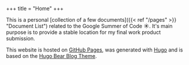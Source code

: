 +++
title = "Home"
+++

This is a personal [collection of a few documents]({{< ref "/pages" >}} 
"Document List") related to the Google Summer of Code :sunny:. It's main purpose 
is to provide a stable location for my final work product submission.

This website is hosted on [GitHub Pages](https://github.com/zhekemist/gsoc-pages), 
was generated with [Hugo](https://gohugo.io/) and is based on the 
[Hugo Bear Blog Theme](https://github.com/janraasch/hugo-bearblog/).